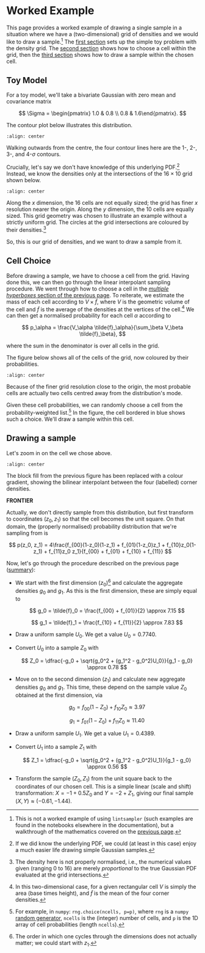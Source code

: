 # Worked Example

This page provides a worked example of drawing a single sample in a situation where we have a (two-dimensional) grid of densities and we would like to draw a sample.[^codeexample] The [first section](#toy-model) sets up the simple toy problem with the density grid. The [second section](#cell-choice) shows how to choose a cell within the grid, then the [third section](#drawing-a-sample) shows how to draw a sample within the chosen cell.

[^codeexample]: This is not a worked example of using `lintsampler` (such examples are found in the notebooks elsewhere in the documentation), but a walkthrough of the mathematics covered on the [previous page](./linear_interpolant). 

## Toy Model

For a toy model, we'll take a bivariate Gaussian with zero mean and covariance matrix

$$
    \Sigma = \begin{pmatrix} 1.0 & 0.8 \\ 0.8 & 1.6\end{pmatrix}.
$$

The contour plot below illustrates this distribution.
```{figure} ../assets/worked_example_pdf.png
:align: center
```
Walking outwards from the centre, the four contour lines here are the 1-, 2-, 3-, and 4-$\sigma$ contours.



Crucially, let's say we don't have knowledge of this underlying PDF.[^ifwedid] Instead, we know the densities only at the intersections of the $16\times 10$ grid shown below.

[^ifwedid]: If we did know the underlying PDF, we could (at least in this case) enjoy a much easier life drawing simple Gaussian samples.

```{figure} ../assets/worked_example_grid.png
:align: center
```
Along the $x$ dimension, the 16 cells are not equally sized; the grid has finer $x$ resolution nearer the origin. Along the $y$ dimension, the 10 cells are equally sized. This grid geometry was chosen to illustrate an example without a strictly uniform grid. The circles at the grid intersections are coloured by their densities.[^unnormalised]

[^unnormalised]: The density here is not properly normalised, i.e., the numerical values given (ranging 0 to 16) are merely *proportional* to the true Gaussian PDF evaluated at the grid intersections.

So, this is our grid of densities, and we want to draw a sample from it.



## Cell Choice

Before drawing a sample, we have to choose a cell from the grid. Having done this, we can then go through the linear interpolant sampling procedure. We went through how to choose a cell in the [*multiple hyperboxes* section of the previous page](./linear_interpolant.md#multiple-hyperboxes). To reiterate, we estimate the mass of each cell according to $V \times \tilde{f}$, where $V$ is the geometric volume of the cell and $\tilde{f}$ is the average of the densities at the vertices of the cell.[^2dprobability] We can then get a normalised probability for each cell $\alpha$ according to

[^2dprobability]: In this two-dimensional case, for a given rectangular cell $V$ is simply the area (base times height), and $\tilde{f}$ is the mean of the four corner densities.

$$
p_\alpha = \frac{V_\alpha \tilde{f}_\alpha}{\sum_\beta V_\beta \tilde{f}_\beta},
$$

where the sum in the denominator is over all cells in the grid.



The figure below shows all of the cells of the grid, now coloured by their probabilities.

```{figure} ../assets/worked_example_cellprobs.png
:align: center
```
Because of the finer grid resolution close to the origin, the most probable cells are actually two cells centred away from the distribution's mode. 

Given these cell probabilities, we can randomly choose a cell from the probability-weighted list.[^choice] In the figure, the cell bordered in blue shows such a choice. We'll draw a sample within this cell.

[^choice]: For example, in `numpy`: ``rng.choice(ncells, p=p)``, where `rng` is a `numpy` [random generator](https://numpy.org/doc/stable/reference/random/generator.html#numpy.random.Generator), `ncells` is the (integer) number of cells, and `p` is the 1D array of cell probabilities (length `ncells`).


## Drawing a sample

Let's zoom in on the cell we chose above.

```{figure} ../assets/worked_example_cellzoom.png
:align: center
```

The block fill from the previous figure has been replaced with a colour gradient, showing the bilinear interpolant between the four (labelled) corner densities.

**FRONTIER**

Actually, we don't directly sample from this distribution, but first transform to coordinates $(z_0, z_1)$ so that the cell becomes the unit square. On that domain, the (properly normalised) probability distribution that we're sampling from is

$$
    p(z_0, z_1) = 4\frac{f_{00}(1-z_0)(1-z_1) + f_{01}(1-z_0)z_1 + f_{10}z_0(1-z_1) + f_{11}z_0 z_1}{f_{00} + f_{01} + f_{10} + f_{11}}
$$

Now, let's go through the procedure described on the previous page ([summary](./linear_interpolant.md#summary)):

- We start with the first dimension ($z_0$)[^interchangeable] and calculate the aggregate densities $g_0$ and $g_1$. As this is the first dimension, these are simply equal to

  $$
  g_0 = \tilde{f}_0 = \frac{f_{00} + f_{01}}{2} \approx 7.15
  $$

  $$
  g_1 = \tilde{f}_1 = \frac{f_{10} + f_{11}}{2} \approx 7.83
  $$

- Draw a uniform sample $U_0$. We get a value $U_0=0.7740$. 

- Convert $U_0$ into a sample $Z_0$ with

  $$
  Z_0 = \dfrac{-g_0 + \sqrt{g_0^2 + (g_1^2 - g_0^2)U_0}}{g_1 - g_0} \approx 0.78
  $$

- Move on to the second dimension ($z_1$) and calculate new aggregate densities $g_0$ and $g_1$. This time, these depend on the sample value $Z_0$ obtained at the first dimension, via

  $$
  g_0 = f_{00}(1 - Z_0) + f_{10}Z_0 \approx 3.97
  $$

  $$
  g_1 = f_{01}(1 - Z_0) + f_{11}Z_0 \approx 11.40
  $$

- Draw a uniform sample $U_1$. We get a value $U_1=0.4389$. 
- Convert $U_1$ into a sample $Z_1$ with

  $$
  Z_1 = \dfrac{-g_0 + \sqrt{g_0^2 + (g_1^2 - g_0^2)U_1}}{g_1 - g_0} \approx 0.56
  $$

- Transform the sample $(Z_0, Z_1)$ from the unit square back to the coordinates of our chosen cell. This is a simple linear (scale and shift) transformation: $X=-1 + 0.5Z_0$ and $Y=-2 + Z_1$, giving our final sample $(X, Y)\approx(-0.61, -1.44)$.


[^interchangeable]: The order in which one cycles through the dimensions does not actually matter; we could start with $z_1$.
